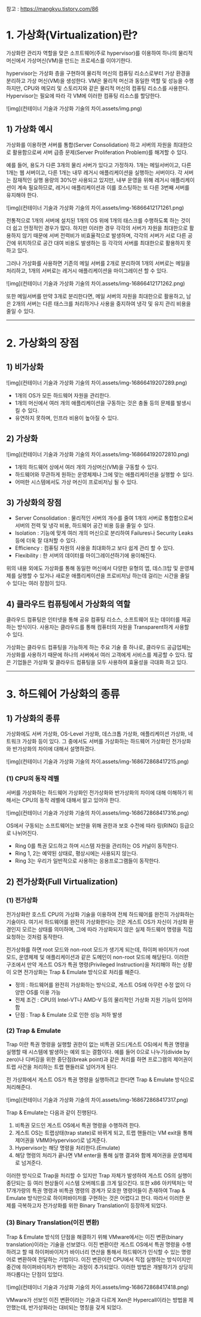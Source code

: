 참고 : https://mangkyu.tistory.com/86

# 1. 가상화(Virtualization)란?

가상화란 관리자 역할을 맞은 소프트웨어(주로 hypervisor)를 이용하여 하나의 물리적 머신에서 가상머신(VM)을 만드는 프로세스를 이야기한다. 

hypervisor는 가상화 층을 구현하여 물리적 머신의 컴퓨팅 리소스로부터 가상 환경을 분리하고 가상 머신(VM)을 생성한다. VM은 물리적 머신과 동일한 역할 및 성능을 수행하지만, CPU와 메모리 및 스토리지와 같은 물리적 머신의 컴퓨팅 리소스를 사용한다. Hypervisor는 필요에 따라 각 VM에 이러한 컴퓨팅 리소스를 할당한다.

![img](컨테이너 기술과 가상화 기술의 차이.assets/img.png)



## 1) 가상화 예시

가상화를 이용하면 서버를 통합(Server Consolidation) 하고 서버의 자원을 최대한으로 활용함으로써 서버 급증 문제(Server Proliferation Problem)를 해겨할 수 있다.

예를 들어, 용도가 다른 3개의 물리 서버가 있다고 가정하자. 1개는 메일서버이고, 다른 1개는 웹 서버이고, 다른 1개는 내무 레거시 애플리케이션을 실행하는 서버이다. 각 서버는 잠재적인 실행 용량의 30%만 사용되고 있지만, 내부 운영을 위해 레거시 애플리케이션이 계속 필요하므로, 레거시 애플리케이션과 이를 호스팅하는 또 다른 3번째 서버를 유지해야 한다.

![img](컨테이너 기술과 가상화 기술의 차이.assets/img-16866412171261.png)

전통적으로 1개의 서버에 설치된 1개의 OS 위에 1개의 태스크를 수행하도록 하는 것이 더 쉽고 안정적인 경우가 많다. 하지만 이러한 경우 각각의 서버가 자원을 최대한으로 활용하지 않기 때문에 서버 전력비가 비효율적으로 발생하며, 각각의 서버가 서로 다른 공간에 위치하므로 공간 대여 비용도 발생하는 등 각각의 서버를 최대한으로 활용하지 못하고 있다.

그러나 가상화를 사용하면 기존의 메일 서버를 2개로 분리하여 1개의 서버로는 메일을 처리하고, 1개의 서버로는 레거시 애플리케이션을 마이그레이션 할 수 있다.

![img](컨테이너 기술과 가상화 기술의 차이.assets/img-16866412171262.png)

또한 메일서버를 만약 3개로 분리한다면, 메일 서버의 자원을 최대한으로 활용하고, 남은 2개의 서버는 다른 태스크를 처리하거나 사용을 중지하여 냉각 및 유지 관리 비용을 줄일 수 있다.











------

# 2. 가상화의 장점

## 1) 비가상화

![img](컨테이너 기술과 가상화 기술의 차이.assets/img-16866419207289.png)

- 1개의 OS가 모든 하드웨어 자원을 관리한다.
- 1개의 머신에서 여러 개의 애플리케이션을 구동하는 것은 충돌 등의 문제를 발생시킬 수 있다.
- 유연하지 못하며, 인프라 비용이 높아질 수 있다.



## 2) 가상화

![img](컨테이너 기술과 가상화 기술의 차이.assets/img-168664192072810.png)

- 1개의 하드웨어 상에서 여러 개의 가상머신(VM)을 구동할 수 있다.
- 하드웨어와 무관하게 원하는 운영체제나 그에 맞는 애플리케이션을 실행할 수 있다.
- 어떠한 시스템에서도 가상 머신이 프로비저닝 될 수 있다.



## 3) 가상화의 장점

- Server Consolidation : 물리적인 서버의 개수를 줄여 1개의 서버로 통합함으로써 서버의 전력 및 냉각 비용, 하드웨어 공간 비용 등을 줄일 수 있다.
- Isolation : 기능에 맞게 여러 개의 머신으로 분리하여 Failures나 Security Leaks 등에 더욱 잘 대처할 수 있다.
- Efficiency : 컴퓨팅 자원의 사용을 최대화하고 보다 쉽게 관리 할 수 있다.
- Flexibility : 한 서버의 데이터를 마이그레이션하기에 용이해진다.

위의 내용 외에도 가상화를 통해 동일한 머신에서 다양한 유형의 앱, 데스크탑 및 운영체제를 실행할 수 있거나 새로운 애플리케이션을 프로비저닝 하는데 걸리는 시간을 줄일 수 있다는 여러 장점이 있다.



## 4) 클라우드 컴퓨팅에서 가상화의 역할

클라우드 컴퓨팅은 인터넷을 통해 공유 컴퓨팅 리소스, 소프트웨어 또는 데이터를 제공하는 방식이다. 사용자는 클라우드를 통해 컴퓨터의 자원을 Transparent하게 사용할 수 있다. 

가상화는 클라우드 컴퓨팅을 가능하게 하는 주요 기술 중 하나로, 클라우드 공급업체는 가상화를 사용하기 때문에 하나의 서버에서 여러 고객에게 서비스를 제공할 수 있다. 많은 기업들은 가상화 및 클라우드 컴퓨팅을 모두 사용하여 효율성을 극대화 하고 있다.









------

# 3. 하드웨어 가상화의 종류

## 1) 가상화의 종류

가상화에도 서버 가상화, OS-Level 가상화, 데스크톱 가상화, 애플리케이션 가상화, 네트워크 가상화 등이 있다. 그 중에서도 서버를 가상화하는 하드웨어 가상화인 전가상화와 반가상화의 차이에 대해서 설명하겠다.

![img](컨테이너 기술과 가상화 기술의 차이.assets/img-168672868417215.png)

### (1) CPU의 동작 레벨

서버를 가상화하는 하드웨어 가상화인 전가상화와 반가상화의 차이에 대해 이해하기 위해서는 CPU의 동작 레벨에 대해서 알고 있어야 한다.

![img](컨테이너 기술과 가상화 기술의 차이.assets/img-168672868417316.png)

OS에서 구동되는 소프트웨어는 보안을 위해 권한과 보호 수전에 따라 링(RING) 등급으로 나뉘어진다.

- Ring 0를 특권 모드하고 하며 시스템 자원을 관리하는 OS 커널이 동작한다.
- Ring 1, 2는 예약된 상태로, 평상시에는 사용되지 않는다.
- Ring 3는 우리가 일반적으로 사용하는 응용프로그램들이 동작한다.



## 2) 전가상화(Full Virtualization)

### (1) 전가상화

전가상화란 호스트 CPU의 가상화 기술을 이용하여 전체 하드웨어를 완전히 가상화하는 기술이다. 여기서 하드웨어를 완전히 가상화한다는 것은 게스트 OS가 자신이 가상화 환경인지 모르는 상태를 의미하며, 그에 따라 가상화되지 않은 실제 하드웨어 명령을 직접 요청하는 것처럼 동작한다.

전가상화를 하면 root 모드와 non-root 모드가 생기게 되는데, 하이퍼 바이저가 root 모드, 운영체제 및 애플리케이션과 같은 도메인이 non-root 모드에 해당된다. 이러한 구조에서 만약 게스트 OS가 특권 명령(Privileged Instruction)을 처리해야 하는 상황이 오면 전가상화는 Trap & Emulate 방식으로 처리를 해준다.

- 정의 : 하드웨어를 완전히 가상화하는 방식으로, 게스트 OS에 아무런 수정 없이 다양한 OS를 이용 가능
- 전제 조건 : CPU의 Intel-VT나 AMD-V 등의 물리적인 가상화 지원 기능이 있어야 함
- 단점 : Trap & Emulate 으로 인한 성능 저하 발생

### (2) Trap & Emulate

Trap 이란 특권 명령을 실행할 권한이 없는 비특권 모드(게스트 OS)에서 특권 명령을 실행할 때 시스템에 발생하는 예외 또는 결함이다. 예를 들어 0으로 나누기(divide by zero)나 디버깅을 위한 중단점(break point)과 같은 처리를 하면 프로그램의 제어권이 트랩 사건을 처리하는 트랩 핸들러로 넘어가게 된다.

전 가상화에서 게스트 OS가 특권 명령을 실행하려고 한다면 Trap & Emulate 방식으로 처리해준다.

![img](컨테이너 기술과 가상화 기술의 차이.assets/img-168672868417317.png)

Trap & Emulate는 다음과 같이 진행된다.

1. 비특권 모드인 게스트 OS에서 특권 명령을 수행하려 한다.
2. 게스트 OS는 트랩상태(trap state)로 바뀌게 되고, 트랩 핸들러는 VM exit을 통해 제어권을 VMM(Hypervisor)로 넘겨준다.
3. Hypervisor는 해당 명령을 처리한다.(Emulate)
4. 해당 명령의 처리가 끝나면 VM enter을 통해 실행 결과와 함께 제어권을 운영체제로 넘겨준다.

이러한 방식으로 Trap을 처리할 수 있지만 Trap 자체가 발생하여 게스트 OS의 실행이 중단되는 등 여러 현상들이 시스템 오버헤드를 크게 일으킨다. 또한 x86 아키텍처는 약 17개가량의 특권 명령과 비특권 명령의 경계가 모호한 명령어들이 존재하여 Trap & Emulate 방식만으로 하이퍼바이저를 구현하는 것은 어렵다고 한다. 따라서 이러한 문제를 극복하고자 전가상화를 위한 Binary Translation이 등장하게 되었다.

### (3) Binary Translation(이진 변환)

Trap & Emulate 방식의 단점을 해결하기 위해 VMware에서는 이진 변환(binary translation)이라는 기술을 선보였다. 이진 변환이란 게스트 OS에서 특권 명령을 수행하려고 할 때 하이퍼바이저가 바이너리 연산을 통해서 하드웨어가 인식할 수 있는 명령어로 변환하여 전달하는 기법이다. 이진 변환이란 CPU에서 직접 실행하는 방식이지만 중간에 하이퍼바이저가 번역하는 과정이 추가되었다. 이러한 방법은 개발하기가 상당히 까다롭다는 단점이 있었다. 

![img](컨테이너 기술과 가상화 기술의 차이.assets/img-168672868417418.png)

VMware가 선보인 이진 변환이라는 기술과 다르게 Xen은 Hypercall이라는 방법을 제안했는데, 반가상화라는 대비되는 명칭을 갖게 되었다.